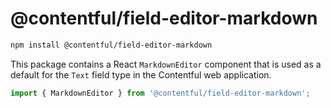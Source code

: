 # @contentful/field-editor-markdown

```bash
npm install @contentful/field-editor-markdown
```

This package contains a React `MarkdownEditor` component that is used as a default for the `Text` field type in the Contentful web application.

```js
import { MarkdownEditor } from '@contentful/field-editor-markdown';
```
